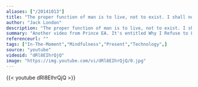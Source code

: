 ```yaml
---
aliases: ["/20141013"]
title: "The proper function of man is to live, not to exist. I shall not waste my days in trying to prolong them. I shall use my time."
author: "Jack London"
description: "The proper function of man is to live, not to exist. I shall not waste my days in trying to prolong them. I shall use my time. - Jack London quotes from GetInspired365.com"
summary: "Another video from Prince EA. It's entitled Why I Refuse to Let Technology Control Me.  You need not delete your social networks or destroy your cell phones, the message is simple, be balanced, be mindful, be present, be here."
referenceurl: ""
tags: ["In-The-Moment","Mindfulness","Present","Technology",]
source: "youtube"
videoid: "dRl8EIhrQjQ"
image: "https://img.youtube.com/vi/dRl8EIhrQjQ/0.jpg"
---
```


{{< youtube dRl8EIhrQjQ >}}
